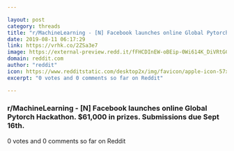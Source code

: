 ```yaml
---

layout: post
category: threads
title: "r/MachineLearning - [N] Facebook launches online Global Pytorch Hackathon. $61,000 in prizes. Submissions due Sept 16th."
date: 2019-08-11 06:17:29
link: https://vrhk.co/2ZSa3e7
image: https://external-preview.redd.it/fFHCDInEW-oBEip-0Wi614K_DiVRtGCE1BoKAYwi8dI.jpg?auto=webp&s=d7f8b71760fdc25bb8ef53bd84cf50083b1df02e
domain: reddit.com
author: "reddit"
icon: https://www.redditstatic.com/desktop2x/img/favicon/apple-icon-57x57.png
excerpt: "0 votes and 0 comments so far on Reddit"

---
```


### r/MachineLearning - [N] Facebook launches online Global Pytorch Hackathon. $61,000 in prizes. Submissions due Sept 16th.

0 votes and 0 comments so far on Reddit